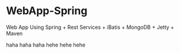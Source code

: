 # WebApp-Spring
Web App Using Spring + Rest Services  + iBatis + MongoDB + Jetty + Maven

haha
haha
haha
hehe
hehe
hehe
